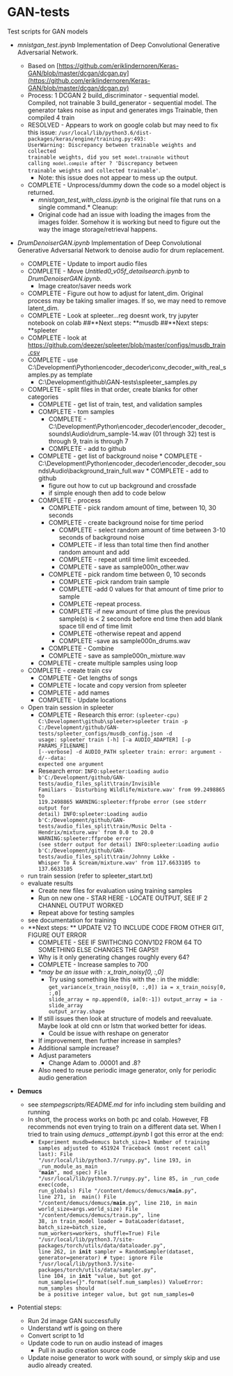 # GAN-tests
Test scripts for GAN models

* *mnistgan_test.ipynb* Implementation of Deep Convolutional Generative Adversarial Network.
	* Based on [https://github.com/eriklindernoren/Keras-GAN/blob/master/dcgan/dcgan.py](https://github.com/eriklindernoren/Keras-GAN/blob/master/dcgan/dcgan.py)
	* Process:
		1 DCGAN
		2 build_discriminator - sequential model. Compiled, not trainable
		3 build_generator - sequential model. The generator takes noise as input and generates imgs  Trainable, then compiled
		4 train
	* RESOLVED - Appears to work on google colab but may need to fix this issue: <code>/usr/local/lib/python3.6/dist-packages/keras/engine/training.py:493: UserWarning: Discrepancy between trainable weights and collected trainable weights, did you set `model.trainable` without calling `model.compile` after ?
  'Discrepancy between trainable weights and collected trainable'</code>.
		* Note: this issue does not appear to mess up the output.
	* COMPLETE - Unprocess/dummy down the code so a model object is returned.  
		* *mnistgan_test_with_class.ipynb* is the original file that runs on a single command.* Cleanup:
		* Original code had an issue with loading the images from the images folder.  Somehow it is working but need to figure out the way the image storage/retrieval happens. 

* *DrumDenoiserGAN.ipynb* Implementation of Deep Convolutional Generative Adversarial Network to denoise audio for drum replacement.
	* COMPLETE - Update to import audio files
	* COMPLETE - Move *Untitled0_v05f_detailsearch.ipynb* to *DrumDenoiserGAN.ipynb*.
		* Image creator/saver needs work
	* COMPLETE - Figure out how to adjust for latent_dim. Original process may be taking smaller images. If so, we may need to remove latent_dim.
	* COMPLETE -  Look at spleeter...reg doesnt work, try jupyter notebook on colab
	##**Next steps: **musdb
	##**Next steps: **spleeter
	* COMPLETE - look at https://github.com/deezer/spleeter/blob/master/configs/musdb_train.csv
	* COMPLETE - use C:\Development\Python\encoder_decoder\conv_decoder_with_real_samples.py as template
		* C:\Development\github\GAN-tests\spleeter_samples.py
	* COMPLETE - split files in that order, create blanks for other categories
		* COMPLETE - get list of train, test, and validation samples
		* COMPLETE - tom samples
			* COMPLETE - C:\Development\Python\encoder_decoder\encoder_decoder_sounds\Audio\drum_sample-14.wav (01 through 32)
			test is through 9, train is through 7
			* COMPLETE - add to github
		* COMPLETE - get list of background noise
				* COMPLETE - C:\Development\Python\encoder_decoder\encoder_decoder_sounds\Audio\background_train_full.wav
				* COMPLETE - add to github		
			* figure out how to cut up background and crossfade
			* if simple enough then add to code below
		* COMPLETE - process
			* COMPLETE - pick random amount of time, between 10, 30 seconds
			* COMPLETE - create background noise for time period
				* COMPLETE - select random amount of time between 3-10 seconds of background noise
				* COMPLETE - if less than total time then find another random amount and add
				* COMPLETE - repeat until time limit exceeded.
				* COMPLETE - save as sample000n_other.wav
			* COMPLETE - pick random time between 0, 10 seconds 
				* COMPLETE -pick random train sample
				* COMPLETE -add 0 values for that amount of time prior to sample
				* COMPLETE -repeat process.
				* COMPLETE -if new amount of time plus the previous sample(s) is < 2 seconds before end time then add blank space till end of time limit
				* COMPLETE -otherwise repeat and append
				* COMPLETE -save as sample000n_drums.wav
			* COMPLETE - Combine
			* COMPLETE - save as sample000n_mixture.wav
		* COMPLETE - create multiple samples using loop
	* COMPLETE - create train csv
		* COMPLETE - Get lengths of songs
		* COMPLETE - locate and copy version from spleeter
		* COMPLETE - add names
		* COMPLETE - Update locations
	* Open train session in spleeter
		* COMPLETE - Research this error: <code>(spleeter-cpu) C:\Development\github\spleeter>spleeter train -p C:/Development/github/GAN-tests/spleeter_configs/musdb_config.json -d
usage: spleeter train [-h] [-a AUDIO_ADAPTER] [-p PARAMS_FILENAME] [--verbose]
                      -d AUDIO_PATH
spleeter train: error: argument -d/--data: expected one argument</code>
		* Research error: <code>INFO:spleeter:Loading audio b'C:/Development/github/GAN-tests/audio_files_split\\train/Invisible Familiars - Disturbing Wildlife/mixture.wav' from 99.2498865 to 119.2498865
WARNING:spleeter:ffprobe error (see stderr output for detail)
INFO:spleeter:Loading audio b'C:/Development/github/GAN-tests/audio_files_split\\train/Music Delta - Hendrix/mixture.wav' from 0.0 to 20.0
WARNING:spleeter:ffprobe error (see stderr output for detail)
INFO:spleeter:Loading audio b'C:/Development/github/GAN-tests/audio_files_split\\train/Johnny Lokke - Whisper To A Scream/mixture.wav' from 117.6633105 to 137.6633105</code>
	* run train session (refer to spleeter_start.txt)
	* evaluate results
		* Create new files for evaluation using training samples
		* Run on new one - STAR HERE - LOCATE OUTPUT, SEE IF 2 CHANNEL OUTPUT WORKED
		* Repeat above for testing samples
	* see documentation for training	
	* **Next steps: ** UPDATE V2 TO INCLUDE CODE FROM OTHER GIT, FIGURE OUT ERROR
		* COMPLETE - SEE IF SWITHCING CONV1D2 FROM 64 TO SOMETHING ELSE CHANGES THE GAPS!!
		* Why is it only generating changes roughly every 64?
		* COMPLETE - Increase samples to 700
		* **may be an issue with : x_train_noisy[0, :,0]*
			 * Try using something like this with the : in the middle: <code>get_variance(x_train_noisy[0, :,0])
			 ia = x_train_noisy[0, :,0]
slide_array = np.append(0, ia[0:-1])
output_array = ia - slide_array
output_array.shape</code>
		* If still issues then look at structure of models and reevaluate. Maybe look at old cnn or lstm that worked better for ideas.
			* Could be issue with reshape on generator
		* If improvement, then further increase in samples?
		* Additional sample increase?
		* Adjust parameters
			* Change Adam to .00001 and .8?
		* Also need to reuse periodic image generator, only for periodic audio generation

* **Demucs**
	* see *stempegscripts/README.md* for info including stem building and running
	* In short, the process works on both pc and colab. However, FB recommends not even trying to train on a different data set.  When I tried to train using *demucs _attempt.ipynb* I got this error at the end: 
		* <code>Experiment musdb=demucs batch_size=1
Number of training samples adjusted to 451924
Traceback (most recent call last):
  File "/usr/local/lib/python3.7/runpy.py", line 193, in _run_module_as_main
    "__main__", mod_spec)
  File "/usr/local/lib/python3.7/runpy.py", line 85, in _run_code
    exec(code, run_globals)
  File "/content/demucs/demucs/__main__.py", line 271, in <module>
    main()
  File "/content/demucs/demucs/__main__.py", line 210, in main
    world_size=args.world_size)
  File "/content/demucs/demucs/train.py", line 38, in train_model
    loader = DataLoader(dataset, batch_size=batch_size, num_workers=workers, shuffle=True)
  File "/usr/local/lib/python3.7/site-packages/torch/utils/data/dataloader.py", line 262, in __init__
    sampler = RandomSampler(dataset, generator=generator)  # type: ignore
  File "/usr/local/lib/python3.7/site-packages/torch/utils/data/sampler.py", line 104, in __init__
    "value, but got num_samples={}".format(self.num_samples))
ValueError: num_samples should be a positive integer value, but got num_samples=0</code>

* Potential steps:
	* Run 2d image GAN successfully
	* Understand wtf is going on there
	* Convert script to 1d
	* Update code to run on audio instead of images
		* Pull in audio creation source code
	* Update noise generator to work with sound, or simply skip and use audio already created.
	
